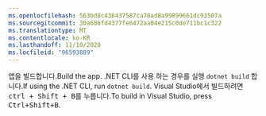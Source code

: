 ```yaml
---
ms.openlocfilehash: 563bd8c436437587ca78ad8a99899661dc93507a
ms.sourcegitcommit: 30a686fd4377fe6472aa04e215c0de711bc1c322
ms.translationtype: MT
ms.contentlocale: ko-KR
ms.lasthandoff: 11/10/2020
ms.locfileid: "96593889"
---
```

<span data-ttu-id="3292c-101">앱을 빌드합니다.</span><span class="sxs-lookup"><span data-stu-id="3292c-101">Build the app.</span></span> <span data-ttu-id="3292c-102">.NET CLI를 사용 하는 경우를 실행 `dotnet build` 합니다.</span><span class="sxs-lookup"><span data-stu-id="3292c-102">If using the .NET CLI, run `dotnet build`.</span></span> <span data-ttu-id="3292c-103">Visual Studio에서 빌드하려면 <kbd>ctrl + Shift + B</kbd>를 누릅니다.</span><span class="sxs-lookup"><span data-stu-id="3292c-103">To build in Visual Studio, press <kbd>Ctrl+Shift+B</kbd>.</span></span>
